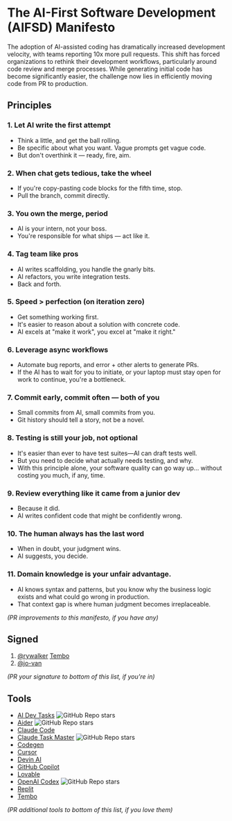 # The AI-First Software Development (AIFSD) Manifesto

The adoption of AI-assisted coding has dramatically increased development velocity, with teams reporting 10x more pull requests. This shift has forced organizations to rethink their development workflows, particularly around code review and merge processes. While generating initial code has become significantly easier, the challenge now lies in efficiently moving code from PR to production.

## Principles

### 1. **Let AI write the first attempt**

- Think a little, and get the ball rolling.
- Be specific about what you want. Vague prompts get vague code.
- But don't overthink it — ready, fire, aim.

### 2. **When chat gets tedious, take the wheel**

- If you're copy-pasting code blocks for the fifth time, stop.
- Pull the branch, commit directly.

### 3. **You own the merge, period**

- AI is your intern, not your boss.
- You're responsible for what ships — act like it.

### 4. **Tag team like pros**

- AI writes scaffolding, you handle the gnarly bits.
- AI refactors, you write integration tests.
- Back and forth.

### 5. **Speed > perfection (on iteration zero)**

- Get something working first.
- It's easier to reason about a solution with concrete code.
- AI excels at "make it work", you excel at "make it right."

### 6. **Leverage async workflows**

- Automate bug reports, and error + other alerts to generate PRs.
- If the AI has to wait for you to initiate, or your laptop must stay open for work to continue, you're a bottleneck.

### 7. **Commit early, commit often — both of you**

- Small commits from AI, small commits from you.
- Git history should tell a story, not be a novel.

### 8. **Testing is still your job, not optional**

- It's easier than ever to have test suites—AI can draft tests well.
- But you need to decide what actually needs testing, and why.
- With this principle alone, your software quality can go way up… without costing you much, if any, time.

### 9. **Review everything like it came from a junior dev**

- Because it did.
- AI writes confident code that might be confidently wrong.

### 10. **The human always has the last word**

- When in doubt, your judgment wins.
- AI suggests, you decide.

### 11. **Domain knowledge is your unfair advantage.** 
- AI knows syntax and patterns, but you know why the business logic exists and what could go wrong in production.
- That context gap is where human judgment becomes irreplaceable.

_(PR improvements to this manifesto, if you have any)_

## Signed

1. [@rywalker](https://twitter.com/rywalker) [Tembo](https://tembo.io)
2. [@jo-van](https://www.linkedin.com/in/jonathan-vanderford/)

_(PR your signature to bottom of this list, if you're in)_

## Tools

- [AI Dev Tasks](https://github.com/snarktank/ai-dev-tasks) ![GitHub Repo stars](https://img.shields.io/github/stars/snarktank/ai-dev-tasks)
- [Aider](https://github.com/paul-gauthier/aider) ![GitHub Repo stars](https://img.shields.io/github/stars/paul-gauthier/aider)
- [Claude Code](https://claude.ai/code)
- [Claude Task Master](https://github.com/eyaltoledano/claude-task-master) ![GitHub Repo stars](https://img.shields.io/github/stars/eyaltoledano/claude-task-master)
- [Codegen](https://codegen.com/)
- [Cursor](https://cursor.com)
- [Devin AI](https://cognition.ai/blog/introducing-devin)
- [GitHub Copilot](https://github.com/features/copilot)
- [Lovable](https://lovable.dev/)
- [OpenAI Codex](https://github.com/openai/codex) ![GitHub Repo stars](https://img.shields.io/github/stars/openai/codex)
- [Replit](https://replit.com)
- [Tembo](https://tembo.io)

_(PR additional tools to bottom of this list, if you love them)_
